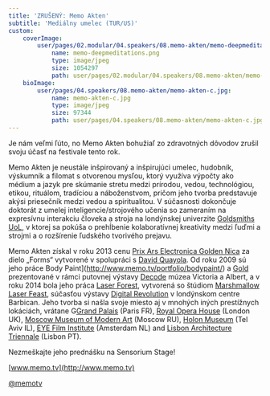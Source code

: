 ```yaml
---
title: 'ZRUŠENÝ: Memo Akten'
subtitle: 'Mediálny umelec (TUR/US)'
custom:
    coverImage:
        user/pages/02.modular/04.speakers/08.memo-akten/memo-deepmeditations.png:
            name: memo-deepmeditations.png
            type: image/jpeg
            size: 1054297
            path: user/pages/02.modular/04.speakers/08.memo-akten/memo-deepmeditations.png
    bioImage:
        user/pages/04.speakers/08.memo-akten/memo-akten-c.jpg:
            name: memo-akten-c.jpg
            type: image/jpeg
            size: 97344
            path: user/pages/04.speakers/08.memo-akten/memo-akten-c.jpg
---
```


Je nám veľmi ľúto, no Memo Akten bohužiaľ zo zdravotných dôvodov zrušil svoju účasť na festivale tento rok.

Memo Akten je neustále inšpirovaný a inšpirujúci umelec, hudobník, výskumník a filomat s otvorenou mysľou, ktorý využíva výpočty ako médium a jazyk pre skúmanie stretu medzi prírodou, vedou, technológiou, etikou, rituálom, tradíciou a náboženstvom, pričom jeho tvorba predstavuje akýsi priesečník medzi vedou a spiritualitou. V súčasnosti dokončuje doktorát z umelej inteligencie/strojového učenia so zameraním na expresívnu interakciu človeka a stroja na londýnskej univerzite [Goldsmiths UoL](https://www.gold.ac.uk/), v ktorej sa pokúša o prehĺbenie kolaboratívnej kreativity medzi ľuďmi a strojmi a o rozšírenie ľudského tvorivého prejavu. 

Memo Akten získal v roku 2013 cenu  [Prix Ars Electronica Golden Nica](http://prix2013.aec.at/prixwinner/9728/)  za dielo „Forms“ vytvorené v spolupráci s [David Quayola](https://quayola.com/). Od roku 2009 sú jeho práce Body Paint](http://www.memo.tv/portfolio/bodypaint/) a [Gold](http://www.memo.tv/portfolio/gold/) prezentované v rámci putovnej výstavy [Decode](http://www.vam.ac.uk/content/videos/d/video-decode-digital-design-sensations/)  múzea Victoria a Albert, a v roku 2014 bola jeho práca [Laser Forest](http://www.memo.tv/portfolio/laser-forest/), vytvorená so štúdiom [Marshmallow Laser Feast](https://www.marshmallowlaserfeast.com/), súčasťou výstavy [Digital Revolution](https://www.barbican.org.uk/hire/exhibition-hire-bie/past-bie-exhibitions/digital-revolution) v londýnskom centre Barbican. Jeho tvorba si našla svoje miesto aj v mnohých iných prestížnych lokáciách, vrátane G[Grand Palais](https://www.grandpalais.fr/en) (Paris FR), [Royal Opera House](https://www.roh.org.uk/) (London UK), [Moscow Museum of Modern Art](http://www.mmoma.ru/en/) (Moscow RU), [Holon Museum](http://www.dmh.org.il/) (Tel Aviv IL), [EYE Film Institute](https://www.eyefilm.nl/en) (Amsterdam NL) and [Lisbon Architecture Triennale](https://www.trienaldelisboa.com/) (Lisbon PT).


Nezmeškajte jeho prednášku na Sensorium Stage!

[www.memo.tv](http://www.memo.tv)

[@memotv](https://twitter.com/memotv)
